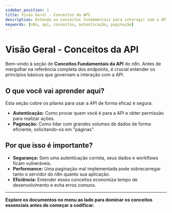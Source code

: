 ```yaml
---
sidebar_position: 1
title: Visão Geral - Conceitos da API
description: Entenda os conceitos fundamentais para interagir com a API do n8n, como autenticação e paginação.
keywords: [n8n, api, conceitos, autenticação, paginação]
---
```


#  Visão Geral - Conceitos da API

Bem-vindo à seção de **Conceitos Fundamentais da API** do n8n. Antes de mergulhar na referência completa dos endpoints, é crucial entender os princípios básicos que governam a interação com a API.

##  O que você vai aprender aqui?

Esta seção cobre os pilares para usar a API de forma eficaz e segura:

-  **Autenticação:** Como provar quem você é para a API e obter permissão para realizar ações.
-  **Paginação:** Como lidar com grandes volumes de dados de forma eficiente, solicitando-os em "páginas".

##  Por que isso é importante?

-  **Segurança:** Sem uma autenticação correta, seus dados e workflows ficam vulneráveis.
-  **Performance:** Uma paginação mal implementada pode sobrecarregar tanto o servidor do n8n quanto sua aplicação.
-  **Eficiência:** Entender esses conceitos economiza tempo de desenvolvimento e evita erros comuns.

---

**Explore os documentos no menu ao lado para dominar os conceitos essenciais antes de começar a codificar.** 
